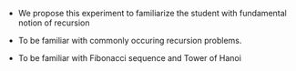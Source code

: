 - We propose this experiment to familiarize the student with fundamental notion of recursion 

- To be familiar with commonly occuring recursion problems.

- To be familiar with Fibonacci sequence and Tower of Hanoi
